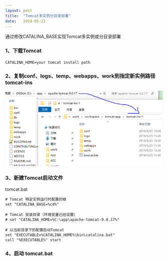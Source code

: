 ```yaml
---
layout: post
title:  "Tomcat多实例分目录部署"
date:   2019-05-23
---
```


通过修改CATALINA_BASE实现Tomcat多实例或分目录部署

### 1、下载Tomcat

`CATALINA_HOME=your tomcat install path`


### 2、复制conf、logs、temp、webapps、work到指定新实例路径tomcat-ins

![](/assets/tomcat-1.png)

### 3、新建Tomcat启动文件

tomcat.bat
```
# Tomcat 特定实例运行时配置的根
set "CATALINA_BASE=%cd%"

# Tomcat 安装目录（环境变量已经设置）
# set "CATALINA_HOME=%C:\app\apache-tomcat-9.0.17%"

# 以当前目录下的配置启动Tomcat
set "EXECUTABLE=%CATALINA_HOME%\bin\catalina.bat"
call "%EXECUTABLE%" start
```

### 4、启动 tomcat.bat











